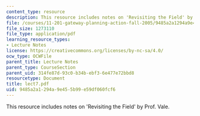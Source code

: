 ```yaml
---
content_type: resource
description: This resource includes notes on 'Revisiting the Field' by Prof. Vale.
file: /courses/11-201-gateway-planning-action-fall-2005/9485a2a1294a9e455b99e59df060fcf6_lect7.pdf
file_size: 1273110
file_type: application/pdf
learning_resource_types:
- Lecture Notes
license: https://creativecommons.org/licenses/by-nc-sa/4.0/
ocw_type: OCWFile
parent_title: Lecture Notes
parent_type: CourseSection
parent_uid: 314fe87d-93c0-b34b-ebf3-6e477e72bbd8
resourcetype: Document
title: lect7.pdf
uid: 9485a2a1-294a-9e45-5b99-e59df060fcf6
---
```

This resource includes notes on 'Revisiting the Field' by Prof. Vale.